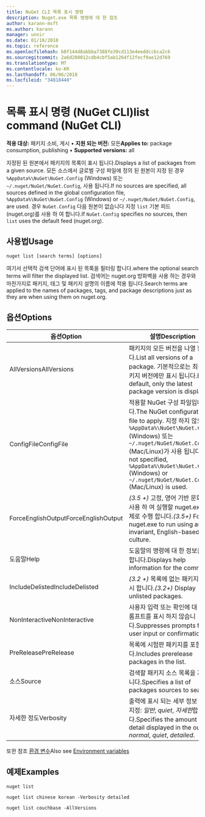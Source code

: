 ```yaml
---
title: NuGet CLI 목록 표시 명령
description: Nuget.exe 목록 명령에 대 한 참조
author: karann-msft
ms.author: karann
manager: unnir
ms.date: 01/18/2018
ms.topic: reference
ms.openlocfilehash: b0f144d8abbba7388fe39cd113e4eeddccbca2c6
ms.sourcegitcommit: 2a6d200012cdb4cbf5ab1264f12fecf9ae12d769
ms.translationtype: MT
ms.contentlocale: ko-KR
ms.lasthandoff: 06/06/2018
ms.locfileid: "34818440"
---
```

# <a name="list-command-nuget-cli"></a><span data-ttu-id="164d1-103">목록 표시 명령 (NuGet CLI)</span><span class="sxs-lookup"><span data-stu-id="164d1-103">list command (NuGet CLI)</span></span>

<span data-ttu-id="164d1-104">**적용 대상:** 패키지 소비, 게시 &bullet; **지원 되는 버전:** 모든</span><span class="sxs-lookup"><span data-stu-id="164d1-104">**Applies to:** package consumption, publishing &bullet; **Supported versions:** all</span></span>

<span data-ttu-id="164d1-105">지정된 된 원본에서 패키지의 목록이 표시 됩니다.</span><span class="sxs-lookup"><span data-stu-id="164d1-105">Displays a list of packages from a given source.</span></span> <span data-ttu-id="164d1-106">모든 소스에서 글로벌 구성 파일에 정의 된 원본이 지정 된 경우 `%AppData%\NuGet\NuGet.Config` (Windows) 또는 `~/.nuget/NuGet/NuGet.Config`, 사용 됩니다.</span><span class="sxs-lookup"><span data-stu-id="164d1-106">If no sources are specified, all sources defined in the global configuration file, `%AppData%\NuGet\NuGet.Config` (Windows) or `~/.nuget/NuGet/NuGet.Config`, are used.</span></span> <span data-ttu-id="164d1-107">경우 `NuGet.Config` 다음 원본이 없습니다 지정 `list` 기본 피드 (nuget.org)를 사용 하 여 합니다.</span><span class="sxs-lookup"><span data-stu-id="164d1-107">If `NuGet.Config` specifies no sources, then `list` uses the default feed (nuget.org).</span></span>

## <a name="usage"></a><span data-ttu-id="164d1-108">사용법</span><span class="sxs-lookup"><span data-stu-id="164d1-108">Usage</span></span>

```cli
nuget list [search terms] [options]
```

<span data-ttu-id="164d1-109">여기서 선택적 검색 단어에 표시 된 목록을 필터링 합니다.</span><span class="sxs-lookup"><span data-stu-id="164d1-109">where the optional search terms will filter the displayed list.</span></span> <span data-ttu-id="164d1-110">검색어는 nuget.org 방화벽을 사용 하는 경우와 마찬가지로 패키지, 태그 및 패키지 설명의 이름에 적용 됩니다.</span><span class="sxs-lookup"><span data-stu-id="164d1-110">Search terms are applied to the names of packages, tags, and package descriptions just as they are when using them on nuget.org.</span></span>

## <a name="options"></a><span data-ttu-id="164d1-111">옵션</span><span class="sxs-lookup"><span data-stu-id="164d1-111">Options</span></span>

| <span data-ttu-id="164d1-112">옵션</span><span class="sxs-lookup"><span data-stu-id="164d1-112">Option</span></span> | <span data-ttu-id="164d1-113">설명</span><span class="sxs-lookup"><span data-stu-id="164d1-113">Description</span></span> |
| --- | --- |
| <span data-ttu-id="164d1-114">AllVersions</span><span class="sxs-lookup"><span data-stu-id="164d1-114">AllVersions</span></span> | <span data-ttu-id="164d1-115">패키지의 모든 버전을 나열 합니다.</span><span class="sxs-lookup"><span data-stu-id="164d1-115">List all versions of a package.</span></span> <span data-ttu-id="164d1-116">기본적으로는 최신 패키지 버전에만 표시 됩니다.</span><span class="sxs-lookup"><span data-stu-id="164d1-116">By default, only the latest package version is displayed.</span></span> |
| <span data-ttu-id="164d1-117">ConfigFile</span><span class="sxs-lookup"><span data-stu-id="164d1-117">ConfigFile</span></span> | <span data-ttu-id="164d1-118">적용할 NuGet 구성 파일입니다.</span><span class="sxs-lookup"><span data-stu-id="164d1-118">The NuGet configuration file to apply.</span></span> <span data-ttu-id="164d1-119">지정 하지 않으면 `%AppData%\NuGet\NuGet.Config` (Windows) 또는 `~/.nuget/NuGet/NuGet.Config` (Mac/Linux)가 사용 됩니다.</span><span class="sxs-lookup"><span data-stu-id="164d1-119">If not specified, `%AppData%\NuGet\NuGet.Config` (Windows) or `~/.nuget/NuGet/NuGet.Config` (Mac/Linux) is used.</span></span>|
| <span data-ttu-id="164d1-120">ForceEnglishOutput</span><span class="sxs-lookup"><span data-stu-id="164d1-120">ForceEnglishOutput</span></span> | <span data-ttu-id="164d1-121">*(3.5 +)*  고정, 영어 기반 문화권을 사용 하 여 실행할 nuget.exe를 강제로 수행 합니다.</span><span class="sxs-lookup"><span data-stu-id="164d1-121">*(3.5+)* Forces nuget.exe to run using an invariant, English-based culture.</span></span> |
| <span data-ttu-id="164d1-122">도움말</span><span class="sxs-lookup"><span data-stu-id="164d1-122">Help</span></span> | <span data-ttu-id="164d1-123">도움말의 명령에 대 한 정보를 표시 합니다.</span><span class="sxs-lookup"><span data-stu-id="164d1-123">Displays help information for the command.</span></span> |
| <span data-ttu-id="164d1-124">IncludeDelisted</span><span class="sxs-lookup"><span data-stu-id="164d1-124">IncludeDelisted</span></span> | <span data-ttu-id="164d1-125">*(3.2 +)*  목록에 없는 패키지를 표시 합니다.</span><span class="sxs-lookup"><span data-stu-id="164d1-125">*(3.2+)* Display unlisted packages.</span></span> |
| <span data-ttu-id="164d1-126">NonInteractive</span><span class="sxs-lookup"><span data-stu-id="164d1-126">NonInteractive</span></span> | <span data-ttu-id="164d1-127">사용자 입력 또는 확인에 대 한 프롬프트를 표시 하지 않습니다.</span><span class="sxs-lookup"><span data-stu-id="164d1-127">Suppresses prompts for user input or confirmations.</span></span> |
| <span data-ttu-id="164d1-128">PreRelease</span><span class="sxs-lookup"><span data-stu-id="164d1-128">PreRelease</span></span> | <span data-ttu-id="164d1-129">목록에 시험판 패키지를 포함합니다.</span><span class="sxs-lookup"><span data-stu-id="164d1-129">Includes prerelease packages in the list.</span></span> |
| <span data-ttu-id="164d1-130">소스</span><span class="sxs-lookup"><span data-stu-id="164d1-130">Source</span></span> | <span data-ttu-id="164d1-131">검색할 패키지 소스 목록을 지정 합니다.</span><span class="sxs-lookup"><span data-stu-id="164d1-131">Specifies a list of packages sources to search.</span></span> |
| <span data-ttu-id="164d1-132">자세한 정도</span><span class="sxs-lookup"><span data-stu-id="164d1-132">Verbosity</span></span> | <span data-ttu-id="164d1-133">출력에 표시 되는 세부 정보 수준을 지정: *일반*, *quiet*, *자세한*합니다.</span><span class="sxs-lookup"><span data-stu-id="164d1-133">Specifies the amount of detail displayed in the output: *normal*, *quiet*, *detailed*.</span></span> |

<span data-ttu-id="164d1-134">또한 참조 [환경 변수](cli-ref-environment-variables.md)</span><span class="sxs-lookup"><span data-stu-id="164d1-134">Also see [Environment variables](cli-ref-environment-variables.md)</span></span>

## <a name="examples"></a><span data-ttu-id="164d1-135">예제</span><span class="sxs-lookup"><span data-stu-id="164d1-135">Examples</span></span>

```cli
nuget list

nuget list chinese korean -Verbosity detailed

nuget list couchbase -AllVersions
```
